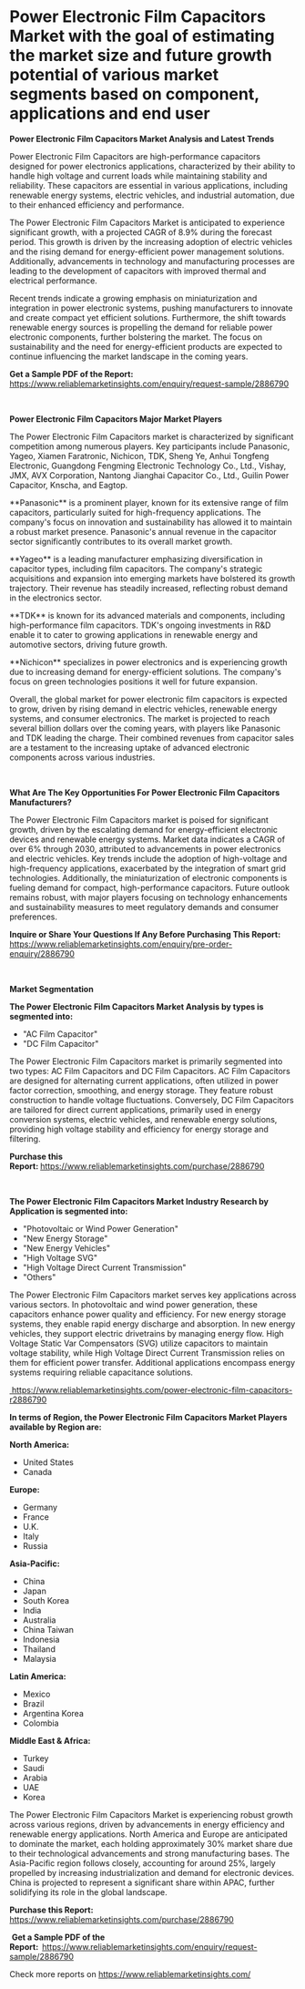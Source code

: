 <p><h1>Power Electronic Film Capacitors Market with the goal of estimating the market size and future growth potential of various market segments based on component, applications and end user</h1></p><p><strong>Power Electronic Film Capacitors Market Analysis and Latest Trends</strong></p>
<p><p>Power Electronic Film Capacitors are high-performance capacitors designed for power electronics applications, characterized by their ability to handle high voltage and current loads while maintaining stability and reliability. These capacitors are essential in various applications, including renewable energy systems, electric vehicles, and industrial automation, due to their enhanced efficiency and performance.</p><p>The Power Electronic Film Capacitors Market is anticipated to experience significant growth, with a projected CAGR of 8.9% during the forecast period. This growth is driven by the increasing adoption of electric vehicles and the rising demand for energy-efficient power management solutions. Additionally, advancements in technology and manufacturing processes are leading to the development of capacitors with improved thermal and electrical performance.</p><p>Recent trends indicate a growing emphasis on miniaturization and integration in power electronic systems, pushing manufacturers to innovate and create compact yet efficient solutions. Furthermore, the shift towards renewable energy sources is propelling the demand for reliable power electronic components, further bolstering the market. The focus on sustainability and the need for energy-efficient products are expected to continue influencing the market landscape in the coming years.</p></p>
<p><strong>Get a Sample PDF of the Report:&nbsp;</strong> <a href="https://www.reliablemarketinsights.com/enquiry/request-sample/2886790?utm_campaign=2636&utm_medium=2&utm_source=Github&utm_content=ia&utm_term=13032025&utm_id=power-electronic-film-capacitors">https://www.reliablemarketinsights.com/enquiry/request-sample/2886790</a></p>
<p>&nbsp;</p>
<p><strong>Power Electronic Film Capacitors Major Market Players</strong></p>
<p><p>The Power Electronic Film Capacitors market is characterized by significant competition among numerous players. Key participants include Panasonic, Yageo, Xiamen Faratronic, Nichicon, TDK, Sheng Ye, Anhui Tongfeng Electronic, Guangdong Fengming Electronic Technology Co., Ltd., Vishay, JMX, AVX Corporation, Nantong Jianghai Capacitor Co., Ltd., Guilin Power Capacitor, Knscha, and Eagtop.</p><p>**Panasonic** is a prominent player, known for its extensive range of film capacitors, particularly suited for high-frequency applications. The company's focus on innovation and sustainability has allowed it to maintain a robust market presence. Panasonic's annual revenue in the capacitor sector significantly contributes to its overall market growth.</p><p>**Yageo** is a leading manufacturer emphasizing diversification in capacitor types, including film capacitors. The company's strategic acquisitions and expansion into emerging markets have bolstered its growth trajectory. Their revenue has steadily increased, reflecting robust demand in the electronics sector.</p><p>**TDK** is known for its advanced materials and components, including high-performance film capacitors. TDK's ongoing investments in R&D enable it to cater to growing applications in renewable energy and automotive sectors, driving future growth. </p><p>**Nichicon** specializes in power electronics and is experiencing growth due to increasing demand for energy-efficient solutions. The company's focus on green technologies positions it well for future expansion.</p><p>Overall, the global market for power electronic film capacitors is expected to grow, driven by rising demand in electric vehicles, renewable energy systems, and consumer electronics. The market is projected to reach several billion dollars over the coming years, with players like Panasonic and TDK leading the charge. Their combined revenues from capacitor sales are a testament to the increasing uptake of advanced electronic components across various industries.</p></p>
<p>&nbsp;</p>
<p><strong>What Are The Key Opportunities For Power Electronic Film Capacitors Manufacturers?</strong></p>
<p><p>The Power Electronic Film Capacitors market is poised for significant growth, driven by the escalating demand for energy-efficient electronic devices and renewable energy systems. Market data indicates a CAGR of over 6% through 2030, attributed to advancements in power electronics and electric vehicles. Key trends include the adoption of high-voltage and high-frequency applications, exacerbated by the integration of smart grid technologies. Additionally, the miniaturization of electronic components is fueling demand for compact, high-performance capacitors. Future outlook remains robust, with major players focusing on technology enhancements and sustainability measures to meet regulatory demands and consumer preferences.</p></p>
<p><strong>Inquire or Share Your Questions If Any Before Purchasing This Report:</strong> <a href="https://www.reliablemarketinsights.com/enquiry/pre-order-enquiry/2886790?utm_campaign=2636&utm_medium=2&utm_source=Github&utm_content=ia&utm_term=13032025&utm_id=power-electronic-film-capacitors">https://www.reliablemarketinsights.com/enquiry/pre-order-enquiry/2886790</a></p>
<p>&nbsp;</p>
<p><strong>Market Segmentation</strong></p>
<p><strong>The Power Electronic Film Capacitors Market Analysis by types is segmented into:</strong></p>
<p><ul><li>"AC Film Capacitor"</li><li>"DC Film Capacitor"</li></ul></p>
<p><p>The Power Electronic Film Capacitors market is primarily segmented into two types: AC Film Capacitors and DC Film Capacitors. AC Film Capacitors are designed for alternating current applications, often utilized in power factor correction, smoothing, and energy storage. They feature robust construction to handle voltage fluctuations. Conversely, DC Film Capacitors are tailored for direct current applications, primarily used in energy conversion systems, electric vehicles, and renewable energy solutions, providing high voltage stability and efficiency for energy storage and filtering.</p></p>
<p><strong>Purchase this Report:&nbsp;</strong><a href="https://www.reliablemarketinsights.com/purchase/2886790?utm_campaign=2636&utm_medium=2&utm_source=Github&utm_content=ia&utm_term=13032025&utm_id=power-electronic-film-capacitors">https://www.reliablemarketinsights.com/purchase/2886790</a></p>
<p>&nbsp;</p>
<p><strong>The Power Electronic Film Capacitors Market Industry Research by Application is segmented into:</strong></p>
<p><ul><li>"Photovoltaic or Wind Power Generation"</li><li>"New Energy Storage"</li><li>"New Energy Vehicles"</li><li>"High Voltage SVG"</li><li>"High Voltage Direct Current Transmission"</li><li>"Others"</li></ul></p>
<p><p>The Power Electronic Film Capacitors market serves key applications across various sectors. In photovoltaic and wind power generation, these capacitors enhance power quality and efficiency. For new energy storage systems, they enable rapid energy discharge and absorption. In new energy vehicles, they support electric drivetrains by managing energy flow. High Voltage Static Var Compensators (SVG) utilize capacitors to maintain voltage stability, while High Voltage Direct Current Transmission relies on them for efficient power transfer. Additional applications encompass energy systems requiring reliable capacitance solutions.</p></p>
<p><a href="https://www.reliablemarketinsights.com/power-electronic-film-capacitors-r2886790?utm_campaign=2636&utm_medium=2&utm_source=Github&utm_content=ia&utm_term=13032025&utm_id=power-electronic-film-capacitors">&nbsp;https://www.reliablemarketinsights.com/power-electronic-film-capacitors-r2886790</a></p>
<p><strong>In terms of Region, the Power Electronic Film Capacitors Market Players available by Region are:</strong></p>
<p>
    <p> <strong> North America: </strong>
        <ul>
            <li>United States</li>
            <li>Canada</li>
        </ul>
        </p> 
    <p> <strong> Europe: </strong>
        <ul>
            <li>Germany</li>
            <li>France</li>
            <li>U.K.</li>
            <li>Italy</li>
            <li>Russia</li>
        </ul>
        </p> 
    <p> <strong> Asia-Pacific: </strong>
        <ul>
            <li>China</li>
            <li>Japan</li>
            <li>South Korea</li>
            <li>India</li>
            <li>Australia</li>
            <li>China Taiwan</li>
            <li>Indonesia</li>
            <li>Thailand</li>
            <li>Malaysia</li>
        </ul>
        </p> 
    <p> <strong> Latin America: </strong>
        <ul>
            <li>Mexico</li>
            <li>Brazil</li>
            <li>Argentina Korea</li>
            <li>Colombia</li>
        </ul>
        </p> 
    <p> <strong> Middle East & Africa: </strong>
        <ul>
            <li>Turkey</li>
            <li>Saudi</li>
            <li>Arabia</li>
            <li>UAE</li>
            <li>Korea</li>
        </ul>
    </p>
    </p>
<p><p>The Power Electronic Film Capacitors Market is experiencing robust growth across various regions, driven by advancements in energy efficiency and renewable energy applications. North America and Europe are anticipated to dominate the market, each holding approximately 30% market share due to their technological advancements and strong manufacturing bases. The Asia-Pacific region follows closely, accounting for around 25%, largely propelled by increasing industrialization and demand for electronic devices. China is projected to represent a significant share within APAC, further solidifying its role in the global landscape.</p></p>
<p><strong>Purchase this Report: </strong><a href="https://www.reliablemarketinsights.com/purchase/2886790?utm_campaign=2636&utm_medium=2&utm_source=Github&utm_content=ia&utm_term=13032025&utm_id=power-electronic-film-capacitors">https://www.reliablemarketinsights.com/purchase/2886790</a></p>
<p>&nbsp;<strong>Get a Sample PDF of the Report:&nbsp;&nbsp;</strong><a href="https://www.reliablemarketinsights.com/enquiry/request-sample/2886790?utm_campaign=2636&utm_medium=2&utm_source=Github&utm_content=ia&utm_term=13032025&utm_id=power-electronic-film-capacitors">https://www.reliablemarketinsights.com/enquiry/request-sample/2886790</a></p>
<p><strong></strong></p>
<p>Check more reports on <a href="https://www.reliablemarketinsights.com/?utm_campaign=2636&utm_medium=2&utm_source=Github&utm_content=ia&utm_term=13032025&utm_id=power-electronic-film-capacitors">https://www.reliablemarketinsights.com/</a></p>